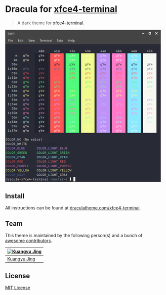 # Dracula for [xfce4-terminal](https://docs.xfce.org/apps/terminal/start)

> A dark theme for [xfce4-terminal](https://docs.xfce.org/apps/terminal/start).

![Screenshot](./screenshot.png)

## Install

All instructions can be found at [draculatheme.com/xfce4-terminal](https://draculatheme.com/xfce4-terminal).

## Team

This theme is maintained by the following person(s) and a bunch of [awesome contributors](https://github.com/dracula/xfce4-terminal/graphs/contributors).

| [![Kuangyu Jing](https://github.com/kuangyujing.png?size=100)](https://github.com/kuangyujing) |
| --- |
| [Kuangyu Jing](https://github.com/kuangyujing) |

## License

[MIT License](./LICENSE)